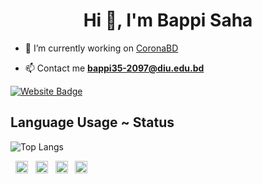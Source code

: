 <h1 align="center">Hi 👋, I'm Bappi Saha</h1>
<!-- <h3 align="center">A passionate software engineer.</h3> -->

<!-- <p align="left"> <img src="https://komarev.com/ghpvc/?username=bappi2097" alt="bappi2097" /> </p> -->

- 🔭 I’m currently working on [CoronaBD](https://coronabd.xyz)

- 📫 Contact me **bappi35-2097@diu.edu.bd**

[![Website Badge](https://img.shields.io/badge/Portfolio%20Website-29b6f6?style=flat-square&logo=google-chrome&logoColor=white)](https://bappi2097.github.io/)

## Language Usage ~ Status

![Top Langs](https://github-readme-stats.aemiej.vercel.app/api/top-langs/?username=bappi2097&layout=compact&theme=dark&show_icons=true&hide_border=true&private=true)

<p align="center">

&nbsp;&nbsp;<a href="https://dev.to/bappi2097" target="blank"><img align="center" src="https://cdn.jsdelivr.net/npm/simple-icons@3.0.1/icons/dev-dot-to.svg" alt="@bappi2097" height="20" width="20" /></a>&nbsp;&nbsp;
<a href="https://stackoverflow.com/users/12789602/bappi-saha" target="blank"><img align="center" src="https://cdn.jsdelivr.net/npm/simple-icons@3.0.1/icons/stackoverflow.svg" alt="12789602" height="20" width="20" /></a>&nbsp;&nbsp;
<a href="https://web.facebook.com/bappi.saha.75033/" target="blank"><img align="center" src="https://cdn.jsdelivr.net/npm/simple-icons@3.0.1/icons/facebook.svg" alt="Bappi Saha" height="20" width="20" /></a>&nbsp;&nbsp;
<a href="https://twitter.com/BappiSaha35" target="blank"><img align="center" src="https://cdn.jsdelivr.net/npm/simple-icons@3.0.1/icons/twitter.svg" alt="BappiSaha35" height="20" width="20" /></a>&nbsp;&nbsp;

</p>
